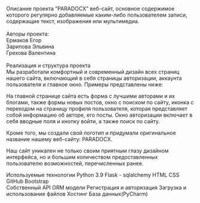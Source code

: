 Описание проекта
“PARADOCX” веб-сайт, основное содержимое которого регулярно добавляемые каким-либо пользователем записи, содержащие текст, изображения или мультимедиа.</br>
</br>
Авторы проекта: </br>
Ермаков Егор</br>
Зарипова Эльвина</br>
Грехова Валентина</br>
</br>
Реализация и структура проекта</br>
Мы разработали комфортный и современный дизайн всех страниц нашего сайта, включающий в себя страницы авторизации, аккаунта пользователя и главное окно. Примеры представлены ниже:    

На главной странице сайта есть форма с лучшими авторами и их блогами, также формы новых постов, окно с поиском по сайту, иконка с переходом на страницу профиля пользователя, которая представляет собой информацию об авторе, его посты. Окно авторизации включает в себя вводные поля и кнопку войти, а также поиск по сайту.

Кроме того, мы создали свой логотип и придумали оригинальное название нашему веб-сайту: PARADOCX.
                                                
Наш сайт уникален не только своим приятным глазу дизайном интерфейса, но и большим количеством предоставленных пользователю возможностей, перечисленных ранее.

Используемые технологии
Python 3.9
Flask - sqlalchemy
HTML
CSS
GitHub
Bootstrap	
Собственный API
ORM модели
Регистрация и авторизация
Загрузка и использование файлов
Хостинг
База данных(PyCharm)

